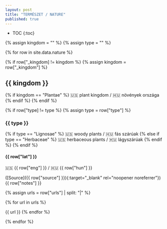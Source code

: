 ```yaml
---
layout: post
title: "TERMÉSZET / NATURE"
published: true
---
```


* TOC
{:toc}

{% assign kingdom = "" %}
{% assign type = "" %}

{% for row in site.data.nature %}

<!-- kingdom -->
{% if row["_kingdom] != kingdom %}
{% assign kingdom = row["_kingdom"] %}

## {{ kingdom }}

{% if kingdom == "Plantae" %}
🇺🇸 plant kingdom / 🇭🇺 növények országa
{% endif %}
{% endif %}

<!-- type -->
{% if row["type] != type %}
{% assign type = row["type"] %}

### {{ type }}

{% if type == "Lignosae" %}
🇺🇸 woody plants / 🇭🇺 fás szárúak
{% else if type == "Herbaceae" %}
🇺🇸 herbaceous plants / 🇭🇺 lágyszárúak
{% endif %}
{% endif %}

<!-- details -->
#### {{ row["lat"] }}

🇺🇸 {{ row["eng"] }} / 🇭🇺 {{ row["hun"] }}

([Source]({{ row["source"] }}){:target="_blank" rel="noopener noreferrer"}) {{ row["notes"] }}

{% assign urls = row["urls"] | split: "|" %}

{% for url in urls %}
<!-- ![{{ row["lat"] }}]({{ url }}) -->
{{ url }}
{% endfor %}

{% endfor %}
